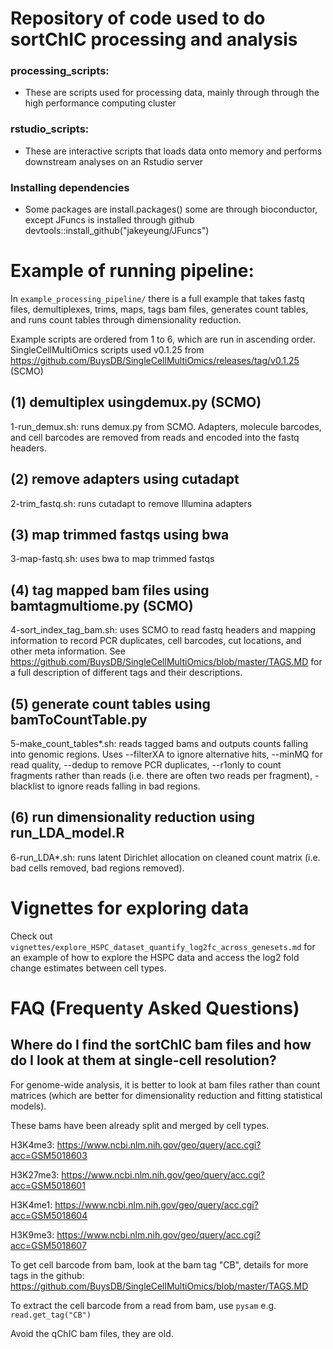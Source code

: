 # Repository of code used to do sortChIC processing and analysis

### processing_scripts: 

  - These are scripts used for processing data, mainly through through the high performance computing cluster

### rstudio_scripts:

  - These are interactive scripts that loads data onto memory and performs downstream analyses on an Rstudio server

### Installing dependencies 

- Some packages are install.packages() some are through bioconductor, except JFuncs is installed through github devtools::install_github("jakeyeung/JFuncs")

# Example of running pipeline:

In `example_processing_pipeline/` there is a full example that takes fastq files, demultiplexes, trims, maps, tags bam files, generates count tables, and runs count tables through dimensionality reduction. 

Example scripts are ordered from 1 to 6, which are run in ascending order. SingleCellMultiOmics scripts used v0.1.25 from https://github.com/BuysDB/SingleCellMultiOmics/releases/tag/v0.1.25 (SCMO)


## (1) demultiplex usingdemux.py (SCMO)

1-run_demux.sh: runs demux.py from SCMO. Adapters, molecule barcodes, and cell barcodes are removed from reads and encoded into the fastq headers.

## (2) remove adapters using cutadapt

2-trim_fastq.sh: runs cutadapt to remove Illumina adapters

## (3) map trimmed fastqs using bwa

3-map-fastq.sh: uses bwa to map trimmed fastqs

## (4) tag mapped bam files using bamtagmultiome.py (SCMO)

4-sort_index_tag_bam.sh: uses SCMO to read fastq headers and mapping information to record PCR duplicates, cell barcodes, cut locations, and other meta information. See https://github.com/BuysDB/SingleCellMultiOmics/blob/master/TAGS.MD for a full description of different tags and their descriptions.

## (5) generate count tables using bamToCountTable.py

5-make_count_tables*.sh: reads tagged bams and outputs counts falling into genomic regions. Uses --filterXA to ignore alternative hits, --minMQ for read quality, --dedup to remove PCR duplicates, --r1only to count fragments rather than reads (i.e. there are often two reads per fragment), -blacklist to ignore reads falling in bad regions.

## (6) run dimensionality reduction using run_LDA_model.R

6-run_LDA*.sh: runs latent Dirichlet allocation on cleaned count matrix (i.e. bad cells removed, bad regions removed).


# Vignettes for exploring data 

Check out `vignettes/explore_HSPC_dataset_quantify_log2fc_across_genesets.md` for an example of how to explore the HSPC data and access the log2 fold change estimates between cell types.



# FAQ (Frequenty Asked Questions)

## Where do I find the sortChIC bam files and how do I look at them at single-cell resolution? 

For genome-wide analysis, it is better to look at bam files rather than count matrices (which are better for dimensionality reduction and fitting statistical models).

These bams have been already split and merged by cell types. 

H3K4me3: https://www.ncbi.nlm.nih.gov/geo/query/acc.cgi?acc=GSM5018603

H3K27me3: https://www.ncbi.nlm.nih.gov/geo/query/acc.cgi?acc=GSM5018601

H3K4me1: https://www.ncbi.nlm.nih.gov/geo/query/acc.cgi?acc=GSM5018604

H3K9me3: https://www.ncbi.nlm.nih.gov/geo/query/acc.cgi?acc=GSM5018607

To get cell barcode from bam, look at the bam tag "CB", details for more tags in the github: 
https://github.com/BuysDB/SingleCellMultiOmics/blob/master/TAGS.MD

To extract the cell barcode from a read from bam, use `pysam` e.g. `read.get_tag("CB")`

Avoid the qChIC bam files, they are old.
